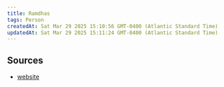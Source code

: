 ```yaml
---
title: Ramdhas
tags: Person
createdAt: Sat Mar 29 2025 15:10:56 GMT-0400 (Atlantic Standard Time)
updatedAt: Sat Mar 29 2025 15:11:24 GMT-0400 (Atlantic Standard Time)
---
```







## Sources
- [website](https://medium.com/@ramdhas)
